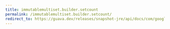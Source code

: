```yaml
---
title: immutablemultiset.builder.setcount
permalink: /immutablemultiset.builder.setcount/
redirect_to: https://guava.dev/releases/snapshot-jre/api/docs/com/google/common/collect/ImmutableMultiset.Builder.html#setCount-E-int-
---
```

